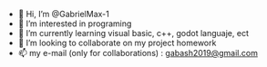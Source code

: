 - 👋 Hi, I’m @GabrielMax-1 
- 👀 I’m interested in programing 
- 🌱 I’m currently learning visual basic, c++, godot languaje, ect
- 💞️ I’m looking to collaborate on my project homework
- 📫 my e-mail (only for collaborations) : gabash2019@gmail.com

<!---
GabrielMax-1/GabrielMax-1 is a ✨ special ✨ repository because its `README.md` (this file) appears on your GitHub profile.
You can click the Preview link to take a look at your changes.
--->
